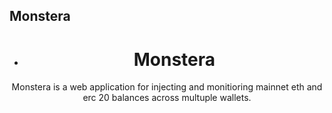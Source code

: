 ## Monstera

- <h1 align="center">Monstera</h1>

<p align="center">
Monstera is a web application for injecting and monitioring mainnet eth and erc 20 balances across multuple wallets.
</p>
